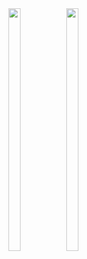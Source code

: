 
<img src = "https://github.com/fenishpatel3150/exam_app/assets/143187609/2781f426-1652-479a-a6b3-5780d96f9d10" width=22% height=35%>

<img src = "https://github.com/fenishpatel3150/exam_app/assets/143187609/a880d8f9-6a2f-46fa-a058-cc1412a64fad" width=22% height=35%>



